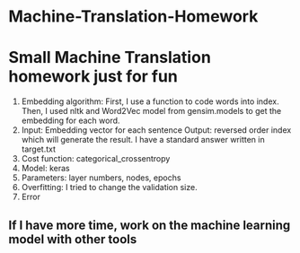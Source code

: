 # Machine-Translation-Homework
# Small Machine Translation homework just for fun

1.	Embedding algorithm: 
First, I use a function to code words into index. Then, I used nltk and Word2Vec model from gensim.models to get the embedding for each word.
2.	Input: Embedding vector for each sentence
Output: reversed order index which will generate the result. I have a standard answer written in target.txt
3.	Cost function: categorical_crossentropy
4.	Model: keras
5.	Parameters: layer numbers, nodes, epochs
6.	Overfitting: I tried to change the validation size.
7.	Error

## If I have more time, work on the machine learning model with other tools